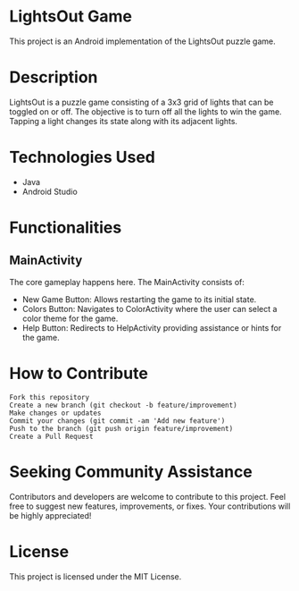 # LightsOut Game
This project is an Android implementation of the LightsOut puzzle game.

# Description
LightsOut is a puzzle game consisting of a 3x3 grid of lights that can be toggled on or off. The objective is to turn off all the lights to win the game. Tapping a light changes its state along with its adjacent lights.

# Technologies Used
- Java
- Android Studio

# Functionalities

## MainActivity

The core gameplay happens here. The MainActivity consists of:

- New Game Button: Allows restarting the game to its initial state.
- Colors Button: Navigates to ColorActivity where the user can select a color theme for the game.
- Help Button: Redirects to HelpActivity providing assistance or hints for the game.

# How to Contribute

    Fork this repository
    Create a new branch (git checkout -b feature/improvement)
    Make changes or updates
    Commit your changes (git commit -am 'Add new feature')
    Push to the branch (git push origin feature/improvement)
    Create a Pull Request

# Seeking Community Assistance

Contributors and developers are welcome to contribute to this project. Feel free to suggest new features, improvements, or fixes. Your contributions will be highly appreciated!
# License

This project is licensed under the MIT License.
